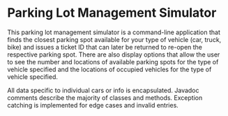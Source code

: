# Parking Lot Management Simulator

This parking lot management simulator is a command-line application that finds the closest parking spot available for your type of vehicle (car, truck, bike) and issues a ticket ID that can later be returned to re-open the respective parking spot. There are also display options that allow the user to see the number and locations of available parking spots for the type of vehicle specified and the locations of occupied vehicles for the type of vehicle specified.

All data specific to individual cars or info is encapsulated. Javadoc comments describe the majority of classes and methods. Exception catching is implemented for edge cases and invalid entries.
